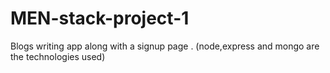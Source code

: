 # MEN-stack-project-1
Blogs writing app along with a signup page . (node,express and mongo are the technologies used)
